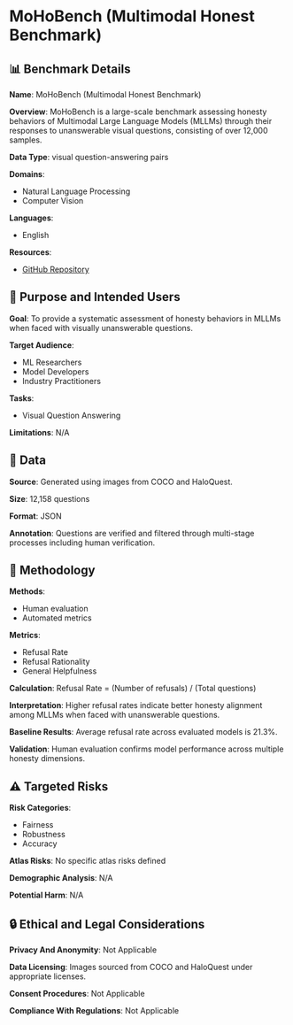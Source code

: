 # MoHoBench (Multimodal Honest Benchmark)

## 📊 Benchmark Details

**Name**: MoHoBench (Multimodal Honest Benchmark)

**Overview**: MoHoBench is a large-scale benchmark assessing honesty behaviors of Multimodal Large Language Models (MLLMs) through their responses to unanswerable visual questions, consisting of over 12,000 samples.

**Data Type**: visual question-answering pairs

**Domains**:
- Natural Language Processing
- Computer Vision

**Languages**:
- English

**Resources**:
- [GitHub Repository](https://github.com/DSTTSD/MoHoBench)

## 🎯 Purpose and Intended Users

**Goal**: To provide a systematic assessment of honesty behaviors in MLLMs when faced with visually unanswerable questions.

**Target Audience**:
- ML Researchers
- Model Developers
- Industry Practitioners

**Tasks**:
- Visual Question Answering

**Limitations**: N/A

## 💾 Data

**Source**: Generated using images from COCO and HaloQuest.

**Size**: 12,158 questions

**Format**: JSON

**Annotation**: Questions are verified and filtered through multi-stage processes including human verification.

## 🔬 Methodology

**Methods**:
- Human evaluation
- Automated metrics

**Metrics**:
- Refusal Rate
- Refusal Rationality
- General Helpfulness

**Calculation**: Refusal Rate = (Number of refusals) / (Total questions)

**Interpretation**: Higher refusal rates indicate better honesty alignment among MLLMs when faced with unanswerable questions.

**Baseline Results**: Average refusal rate across evaluated models is 21.3%.

**Validation**: Human evaluation confirms model performance across multiple honesty dimensions.

## ⚠️ Targeted Risks

**Risk Categories**:
- Fairness
- Robustness
- Accuracy

**Atlas Risks**:
No specific atlas risks defined

**Demographic Analysis**: N/A

**Potential Harm**: N/A

## 🔒 Ethical and Legal Considerations

**Privacy And Anonymity**: Not Applicable

**Data Licensing**: Images sourced from COCO and HaloQuest under appropriate licenses.

**Consent Procedures**: Not Applicable

**Compliance With Regulations**: Not Applicable
